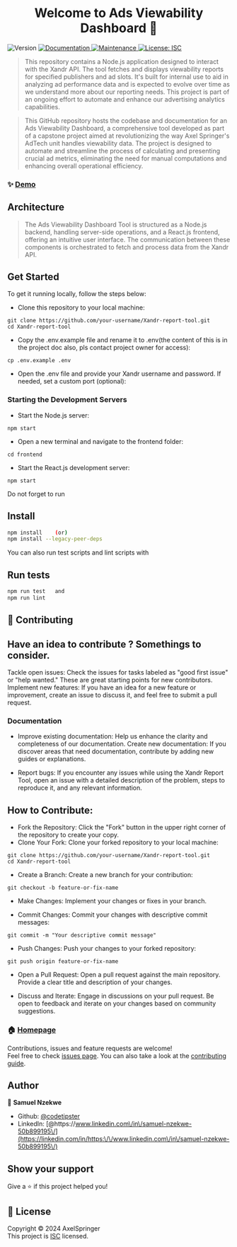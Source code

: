 <h1 align="center">Welcome to Ads Viewability Dashboard 👋</h1>
<p>
  <img alt="Version" src="https://img.shields.io/badge/version-1.0.0-blue.svg?cacheSeconds=2592000" />
  <a href="https://docs.google.com/document/d/1NURr-SyYC_FIC7IXj2VUmuzDkGaFzf4BgmdJ6-sbEuE/edit" target="_blank">
    <img alt="Documentation" src="https://img.shields.io/badge/documentation-yes-brightgreen.svg" />
  </a>
  <a href="https://github.com/codetipster/xandr-report-tool/graphs/commit-activity" target="_blank">
    <img alt="Maintenance" src="https://img.shields.io/badge/Maintained%3F-yes-green.svg" />
  </a>
  <a href="https://github.com/codetipster/xandr-report-tool/blob/master/LICENSE" target="_blank">
    <img alt="License: ISC" src="https://img.shields.io/github/license/codetipster/Ads Viewability Dashboard" />
  </a>
</p>

> This repository contains a Node.js application designed to interact with the Xandr API. The tool fetches and displays viewability reports for specified publishers and ad slots. It's built for internal use to aid in analyzing ad performance data and is expected to evolve over time as we understand more about our reporting needs. This project is part of an ongoing effort to automate and enhance our advertising analytics capabilities. 

> This GitHub repository hosts the codebase and documentation for an Ads Viewability Dashboard, a comprehensive tool developed as part of a capstone project aimed at revolutionizing the way Axel Springer's AdTech unit handles viewability data. The project is designed to automate and streamline the process of calculating and presenting crucial ad metrics, eliminating the need for manual computations and enhancing overall operational efficiency.


### ✨ [Demo](https://capstone-production-78af.up.railway.app/ )


## Architecture

> The Ads Viewability Dashboard Tool is structured as a Node.js backend, handling server-side operations, and a React.js frontend, offering an intuitive user interface. The communication between these components is orchestrated to fetch and process data from the Xandr API.

## Get Started

To get it running locally, follow the steps below:

* Clone this repository to your local machine:
```
git clone https://github.com/your-username/Xandr-report-tool.git
cd Xandr-report-tool

``` 

* Copy the .env.example file and rename it to .env(the content of this is in the project doc also, pls contact project owner for access):
```
cp .env.example .env

```

* Open the .env file and provide your Xandr username and password. If needed, set a custom port (optional):

### Starting the Development Servers

* Start the Node.js server:
```
npm start

```

* Open a new terminal and navigate to the frontend folder:
```
cd frontend

```
* Start the React.js development server:
```
npm start

```

Do not forget to run

## Install

```sh
npm install    (or)
npm install --legacy-peer-deps 
```

You can also run test scripts and lint scripts with

## Run tests

```sh
npm run test   and
npm run lint
```

## 🤝 Contributing

## Have an idea to contribute ? Somethings to consider.

Tackle open issues: Check the issues for tasks labeled as "good first issue" or "help wanted." These are great starting points for new contributors.
Implement new features: If you have an idea for a new feature or improvement, create an issue to discuss it, and feel free to submit a pull request.

### Documentation
* Improve existing documentation: Help us enhance the clarity and completeness of our documentation.
Create new documentation: If you discover areas that need documentation, contribute by adding new guides or explanations.

* Report bugs: If you encounter any issues while using the Xandr Report Tool, open an issue with a detailed description of the problem, steps to reproduce it, and any relevant information.


## How to Contribute:
* Fork the Repository:
    Click the "Fork" button in the upper right corner of the repository to create your copy.
* Clone Your Fork:
    Clone your forked repository to your local machine:
```
git clone https://github.com/your-username/Xandr-report-tool.git
cd Xandr-report-tool
```

* Create a Branch:
   Create a new branch for your contribution:

```
git checkout -b feature-or-fix-name
```

* Make Changes:
   Implement your changes or fixes in your branch.

* Commit Changes:
   Commit your changes with descriptive commit messages:

```
git commit -m "Your descriptive commit message"
```

* Push Changes:
    Push your changes to your forked repository:

```
git push origin feature-or-fix-name
```

* Open a Pull Request:
Open a pull request against the main repository. Provide a clear title and description of your changes.

* Discuss and Iterate:
Engage in discussions on your pull request. Be open to feedback and iterate on your changes based on community suggestions.

### 🏠 [Homepage](https://github.com/codetipster/xandr-report-tool#readme)

Contributions, issues and feature requests are welcome!<br />Feel free to check [issues page](https://github.com/codetipster/xandr-report-tool/issues). You can also take a look at the [contributing guide](https://github.com/codetipster/xandr-report-tool/blob/master/CONTRIBUTING.md).


## Author

👤 **Samuel Nzekwe**

* Github: [@codetipster](https://github.com/codetipster)
* LinkedIn: [@https:\/\/www.linkedin.com\/in\/samuel-nzekwe-50b899195\/](https://linkedin.com/in/https:\/\/www.linkedin.com\/in\/samuel-nzekwe-50b899195\/)

## Show your support

Give a ⭐️ if this project helped you!

## 📝 License

Copyright © 2024 AxelSpringer <br />
This project is [ISC](https://github.com/codetipster/xandr-report-tool/blob/master/LICENSE) licensed.
